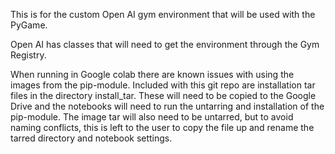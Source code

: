 This is for the custom Open AI gym environment that will be used with the PyGame.

Open AI has classes that will need to get the environment through the Gym Registry.

When running in Google colab there are known issues with using the images from the pip-module.  Included with this git repo are installation tar files in the directory install_tar.  These will need to be copied to the Google Drive and the notebooks will need to run the untarring and installation of the pip-module.  The image tar will also need to be untarred, but to avoid naming conflicts, this is left to the user to copy the file up and rename the tarred directory and notebook settings.
